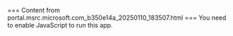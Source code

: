 === Content from portal.msrc.microsoft.com_b350e14a_20250110_183507.html ===
You need to enable JavaScript to run this app.
